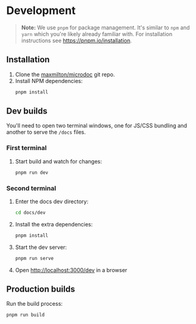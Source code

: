 # Development

> **Note:** We use `pnpm` for package management. It's similar to `npm` and `yarn` which you're likely already familiar with. For installation instructions see <https://pnpm.io/installation>.

## Installation

1. Clone the [maxmilton/microdoc](https://github.com/maxmilton/microdoc) git repo.
1. Install NPM dependencies:
   ```sh
   pnpm install
   ```

## Dev builds

You'll need to open two terminal windows, one for JS/CSS bundling and another to serve the `/docs` files.

### First terminal

1. Start build and watch for changes:
   ```sh
   pnpm run dev
   ```

### Second terminal

1. Enter the docs dev directory:
   ```sh
   cd docs/dev
   ```
1. Install the extra dependencies:
   ```sh
   pnpm install
   ```
1. Start the dev server:
   ```sh
   pnpm run serve
   ```
1. Open <http://localhost:3000/dev> in a browser

## Production builds

Run the build process:

```sh
pnpm run build
```
